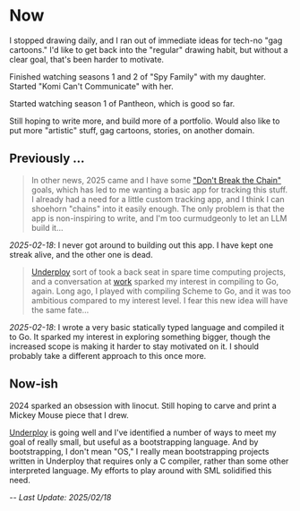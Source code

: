 # Now

I stopped drawing daily, and I ran out of immediate ideas for tech-no
"gag cartoons." I'd like to get back into the "regular" drawing habit,
but without a clear goal, that's been harder to motivate.

Finished watching seasons 1 and 2 of "Spy Family" with my
daughter. Started "Komi Can't Communicate" with her. 

Started watching season 1 of Pantheon, which is good so far.

Still hoping to write more, and build more of a portfolio. Would also
like to put more "artistic" stuff, gag cartoons, stories, on another
domain.

## Previously ... 

> In other news, 2025 came and I have some 
> ["Don't Break the Chain"](https://todoist.com/inspiration/dont-break-the-chain)
> goals, which has led to me wanting a basic app for tracking this stuff. I
> already had a need for a little custom tracking app, and I think I can
> shoehorn "chains" into it easily enough. The only problem is that the
> app is non-inspiring to write, and I'm too curmudgeonly to let an LLM
> build it...

_2025-02-18_: I never got around to building out this app. I have kept one streak alive, 
and the other one is dead.

> [Underploy](/metacircular-static-types.html) sort of took a back seat
> in spare time computing projects, and a conversation at
> [work](https://strongdm.com) sparked my interest in compiling to Go,
> again. Long ago, I played with compiling Scheme to Go, and it was too
> ambitious compared to my interest level. I fear this new idea will
> have the same fate...

_2025-02-18_: I wrote a very basic statically typed language and compiled it to Go.
It sparked my interest in exploring something bigger, though the increased scope
is making it harder to stay motivated on it. I should probably take a different
approach to this once more.

## Now-ish

2024 sparked an obsession with linocut. Still hoping to carve and print
a Mickey Mouse piece that I drew.

[Underploy](/metacircular-static-types.html) is going well and I've
identified a number of ways to meet my goal of really small, but useful as
a bootstrapping language. And by bootstrapping, I don't mean "OS," I really
mean bootstrapping projects written in Underploy that requires only a C 
compiler, rather than some other interpreted language. My efforts to play
around with SML solidified this need.


_-- Last Update: 2025/02/18_
